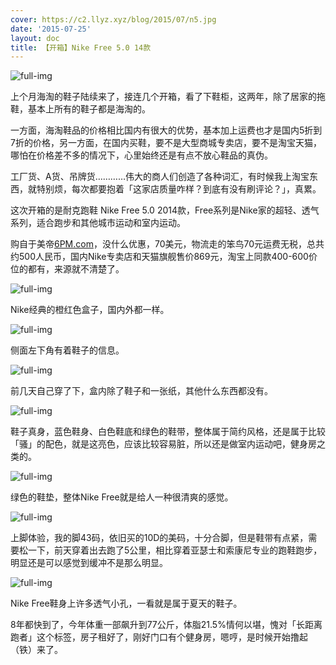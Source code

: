 ```yaml
---
cover: https://c2.llyz.xyz/blog/2015/07/n5.jpg
date: '2015-07-25'
layout: doc
title: 【开箱】Nike Free 5.0 14款
---
```


![full-img](https://c2.llyz.xyz/blog/2015/07/n5.jpg)

上个月海淘的鞋子陆续来了，接连几个开箱，看了下鞋柜，这两年，除了居家的拖鞋，基本上所有的鞋子都是海淘的。

一方面，海淘鞋品的价格相比国内有很大的优势，基本加上运费也才是国内5折到7折的价格，另一方面，在国内买鞋，要不是大型商城专卖店，要不是淘宝天猫，哪怕在价格差不多的情况下，心里始终还是有点不放心鞋品的真伪。

工厂货、A货、吊牌货…………伟大的商人们创造了各种词汇，有时候我上淘宝东西，就特别烦，每次都要抱着「这家店质量咋样？到底有没有刷评论？」，真累。

这次开箱的是耐克跑鞋 Nike Free 5.0 2014款，Free系列是Nike家的超轻、透气系列，适合跑步和其他城市运动和室内运动。

购自于美帝[6PM.com](https://www.6pm.com)，没什么优惠，70美元，物流走的笨鸟70元运费无税，总共约500人民币，国内Nike专卖店和天猫旗舰售价869元，淘宝上同款400-600价位的都有，来源就不清楚了。

![full-img](https://c2.llyz.xyz/blog/2015/07/n6.jpg)

Nike经典的橙红色盒子，国内外都一样。

![full-img](https://c2.llyz.xyz/blog/2015/07/n7.jpg)

侧面左下角有着鞋子的信息。

![full-img](https://c2.llyz.xyz/blog/2015/07/n9.jpg)

前几天自己穿了下，盒内除了鞋子和一张纸，其他什么东西都没有。

![full-img](https://c2.llyz.xyz/blog/2015/07/n5.jpg)

鞋子真身，蓝色鞋身、白色鞋底和绿色的鞋带，整体属于简约风格，还是属于比较「骚」的配色，就是这亮色，应该比较容易脏，所以还是做室内运动吧，健身房之类的。

![full-img](https://c2.llyz.xyz/blog/2015/07/n3.jpg)

绿色的鞋垫，整体Nike Free就是给人一种很清爽的感觉。

![full-img](https://c2.llyz.xyz/blog/2015/07/n2.jpg)

上脚体验，我的脚43码，依旧买的10D的美码，十分合脚，但是鞋带有点紧，需要松一下，前天穿着出去跑了5公里，相比穿着亚瑟士和索康尼专业的跑鞋跑步，明显还是可以感觉到缓冲不是那么明显。

![full-img](https://c2.llyz.xyz/blog/2015/07/n1.jpg)

Nike Free鞋身上许多透气小孔，一看就是属于夏天的鞋子。

8年都快到了，今年体重一部飙升到77公斤，体脂21.5%情何以堪，愧对「长距离跑者」这个标签，房子租好了，刚好门口有个健身房，嗯哼，是时候开始撸起（铁）来了。

